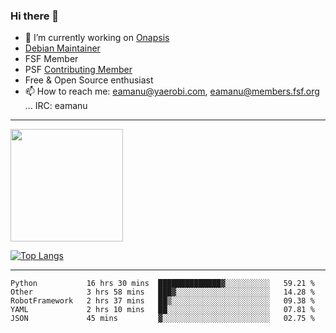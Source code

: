 ### Hi there 👋


- 🔭 I’m currently working on [Onapsis](http://onapsis.com)
- [Debian Maintainer](https://qa.debian.org/developer.php?login=eamanu%40yaerobi.com)
- FSF Member
- PSF [Contributing Member](https://www.python.org/psf/membership/#what-membership-classes-are-there)
- Free & Open Source enthusiast 
- 📫 How to reach me: eamanu@yaerobi.com, eamanu@members.fsf.org ... IRC: eamanu

---

<img height="180em" src="https://github-readme-stats.vercel.app/api?theme=dark&username=eamanu&show_icons=true&hide_border=true&&count_private=true&include_all_commits=true" />

[![Top Langs](https://github-readme-stats.vercel.app/api/top-langs/?theme=dark&username=eamanu&layout=compact)](https://github.com/anuraghazra/github-readme-stats)

---

<!--START_SECTION:waka-->
```text
Python           16 hrs 30 mins  ██████████████▓░░░░░░░░░░   59.21 % 
Other            3 hrs 58 mins   ███▓░░░░░░░░░░░░░░░░░░░░░   14.28 % 
RobotFramework   2 hrs 37 mins   ██▒░░░░░░░░░░░░░░░░░░░░░░   09.38 % 
YAML             2 hrs 10 mins   ██░░░░░░░░░░░░░░░░░░░░░░░   07.81 % 
JSON             45 mins         ▓░░░░░░░░░░░░░░░░░░░░░░░░   02.75 % 
```
<!--END_SECTION:waka-->
